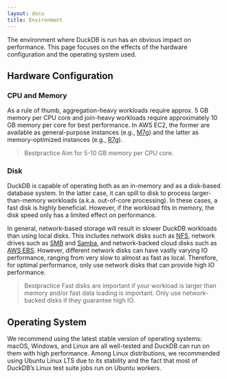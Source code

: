 ```yaml
---
layout: docu
title: Environment
---
```


The environment where DuckDB is run has an obvious impact on performance. This page focuses on the effects of the hardware configuration and the operating system used.

## Hardware Configuration

### CPU and Memory

As a rule of thumb, aggregation-heavy workloads require approx. 5 GB memory per CPU core and join-heavy workloads require approximately 10 GB memory per core for best performance.
In AWS EC2, the former are available as general-purpose instances (e.g., [M7g](https://aws.amazon.com/ec2/instance-types/m7g/))
and the latter as memory-optimized instances (e.g., [R7g](https://aws.amazon.com/ec2/instance-types/r7g/)).

> Bestpractice Aim for 5-10 GB memory per CPU core.

### Disk

DuckDB is capable of operating both as an in-memory and as a disk-based database system. In the latter case, it can spill to disk to process larger-than-memory workloads (a.k.a. out-of-core processing). In these cases, a fast disk is highly beneficial. However, if the workload fits in memory, the disk speed only has a limited effect on performance.

In general, network-based storage will result in slower DuckDB workloads than using local disks.
This includes network disks such as [NFS](https://en.wikipedia.org/wiki/Network_File_System),
network drives such as [SMB](https://en.wikipedia.org/wiki/Server_Message_Block) and [Samba](https://en.wikipedia.org/wiki/Samba_(software)),
and network-backed cloud disks such as [AWS EBS](https://aws.amazon.com/ebs/).
However, different network disks can have vastly varying IO performance, ranging from very slow to almost as fast as local. Therefore, for optimal performance, only use network disks that can provide high IO performance.

> Bestpractice Fast disks are important if your workload is larger than memory and/or fast data loading is important. Only use network-backed disks if they guarantee high IO.

## Operating System

We recommend using the latest stable version of operating systems: macOS, Windows, and Linux are all well-tested and DuckDB can run on them with high performance. Among Linux distributions, we recommended using Ubuntu Linux LTS due to its stability and the fact that most of DuckDB’s Linux test suite jobs run on Ubuntu workers.
